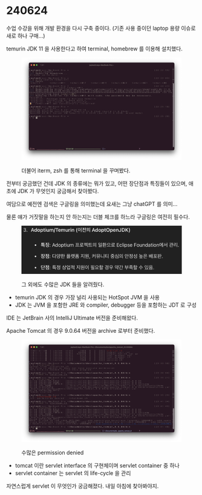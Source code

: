 # 240624

수업 수강을 위해 개발 환경을 다시 구축 중이다. (기존 사용 중이던 laptop 용량 이슈로 새로 하나 구매...)

temurin JDK 11 을 사용한다고 하여 terminal, homebrew 를 이용해 설치했다.

<figure><img src=".gitbook/assets/240624_1.png" alt=""><figcaption><p>더불어 iterm, zsh 를 통해 terminal 을 꾸며봤다.</p></figcaption></figure>

전부터 궁금했던 건데 JDK 의 종류에는 뭐가 있고, 어떤 장단점과 특징들이 있으며, 애초에 JDK 가 무엇인지 궁금해서 찾아봤다.

여담으로 예전엔 검색은 구글링을 의미했는데 요새는 그냥 chatGPT 를 의미...

물론 얘가 거짓말을 하는지 안 하는지는 더블 체크를 하느라 구글링은 여전히 필수다.

<figure><img src=".gitbook/assets/240624_2.png" alt="" width="563"><figcaption><p>그 외에도 수많은 JDK 들을 알려줬다.</p></figcaption></figure>

* temurin JDK 의 경우 가장 널리 사용되는 HotSpot JVM 을 사용
* JDK 는 JVM 을 포함한 JRE 와 compiler, debugger 등을 포함하는 JDT 로 구성

IDE 는 JetBrain 사의  IntelliJ Ultimate 버전을 준비해왔다.

Apache Tomcat 의 경우 9.0.64 버전을 archive 로부터 준비했다.

<figure><img src=".gitbook/assets/240624_3.png" alt=""><figcaption><p>수많은 permission denied</p></figcaption></figure>

* tomcat 이란 servlet interface 의 구현체이며 servlet container 중 하나
* servlet container 는 servlet 의 life-cycle 을 관리

자연스럽게 servlet 이 무엇인가 궁금해졌다. 내일 아침에 찾아봐야지.

